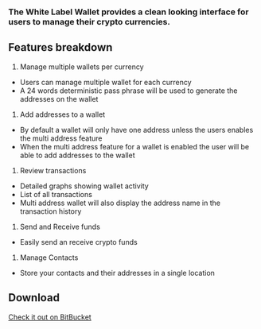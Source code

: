 ### The White Label Wallet provides a clean looking interface for users to manage their crypto currencies. 

## Features breakdown

1. Manage multiple wallets per currency
- Users can manage multiple wallet for each currency
- A 24 words deterministic pass phrase will be used to generate the addresses on the wallet
1. Add addresses to a wallet
- By default a wallet will only have one address unless the users enables the multi address feature
- When the multi address feature for a wallet is enabled the user will be able to add addresses to the wallet
1. Review transactions
- Detailed graphs showing wallet activity
- List of all transactions
- Multi address wallet will also display the address name in the transaction history
1. Send and Receive funds
- Easily send an receive crypto funds
1. Manage Contacts
- Store your contacts and their addresses in a single location

## Download

[Check it out on BitBucket](https://bitbucket.org/account/user/CodeParticle/projects/WLW)

